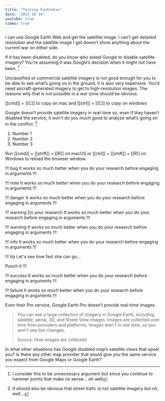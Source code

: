 ```yaml
---
title: "Testing Footnotes"
date: "2023-10-14"
youtube: true
vimeo: true
---
```



I can use Google Earth Web and get the satellite image. I can’t get detailed resolution and the satellite image I get doesn’t show anything about the current war on either side.

If it has been disabled, do you know who asked Google to disable satellite imagery? You’re assuming it was Google’s decision when it might not have been. [^1]

Unclassified or commercial satellite imagery is not good enough for you to be able to see what’s going on in the ground, it is also very expensive. You’d need aircraft-generated imagery to get to high-resolution images. The reasons why that is not possible in a war zone should be obvious

[[cmd]] + [[C]] to copy on mac and [[ctrl]] + [[C]] to copy on windows

Google doesn’t provide satellite imagery in real-time so, even if they haven’t disabled the service, it won’t do you much good to analyze what’s going on in the conflict. [^2]

1. Number 1
2. Number 2
3. Number 3

Run [[cmd]] + [[shift]] + [[R]] on macOS or [[ctrl]] + [[shift]] + [[R]] on Windows to reload the browser window.

<lite-youtube videoid="Gv0Az2HvEDs"></lite-youtube>

<lite-youtube videoid="uBqvL0Oee-8"></lite-youtube>

<lite-youtube videoid="dlFA0Zq1k2A"></lite-youtube>

<lite-vimeo videoid="364402896"></lite-vimeo>

!!! bug
It works so much better when you do your research before engaging in arguments
!!!

!!! note
It works so much better when you do your research before engaging in arguments
!!!

!!! danger
It works so much better when you do your research before engaging in arguments
!!!

!!! warning Do your research
It works so much better when you do your research before engaging in arguments
!!!

!!! warning
It works so much better when you do your research before engaging in arguments
!!!

!!! info
It works so much better when you do your research before engaging in arguments
!!!

!!! tip
Let's see how fast she can go...

Punch it
!!!

!!! success
It works so much better when you do your research before engaging in arguments
!!!

!!! failure
It works so much better when you do your research before engaging in arguments
!!!

Even their Pro service, Google Earth Pro doesn’t provide real-time images:

> You can see a large collection of imagery in Google Earth, including satellite, aerial, 3D, and Street View images. Images are collected over time from providers and platforms. Images aren't in real time, so you won't see live changes.
>
> Source: How images are collected

In what other situations has Google disabled map’s satellite views that upset you? Is there any other map provider that would give you the same service you expect from Google Maps or Google Earth?

[^1]: I consider this to be unnecessary argument but since you continue to hammer points that make no sense... oh well

[^2]: It should also be obvious that street trafic is not satellite imagery but oh, well...
